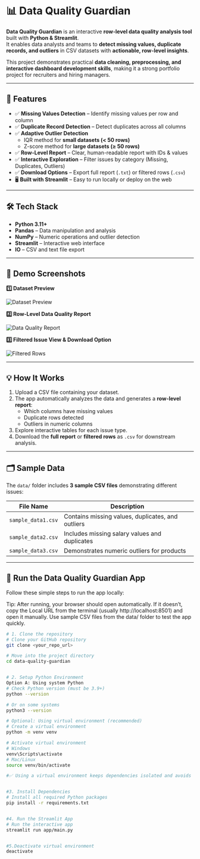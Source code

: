 # 📊 Data Quality Guardian

**Data Quality Guardian** is an interactive **row-level data quality analysis tool** built with **Python & Streamlit**.  
It enables data analysts and teams to **detect missing values, duplicate records, and outliers** in CSV datasets with **actionable, row-level insights**.  

This project demonstrates practical **data cleaning, preprocessing, and interactive dashboard development skills**, making it a strong portfolio project for recruiters and hiring managers.  

---

## 🌟 Features

- ✅ **Missing Values Detection** – Identify missing values per row and column  
- ✅ **Duplicate Record Detection** – Detect duplicates across all columns  
- ✅ **Adaptive Outlier Detection**  
  - IQR method for **small datasets (< 50 rows)**  
  - Z-score method for **large datasets (≥ 50 rows)**  
- ✅ **Row-Level Report** – Clear, human-readable report with IDs & values  
- ✅ **Interactive Exploration** – Filter issues by category (Missing, Duplicates, Outliers)  
- ✅ **Download Options** – Export full report (`.txt`) or filtered rows (`.csv`)  
- 🖥️ **Built with Streamlit** – Easy to run locally or deploy on the web  

---


## 🛠️ Tech Stack

- **Python 3.11+**
- **Pandas** – Data manipulation and analysis  
- **NumPy** – Numeric operations and outlier detection  
- **Streamlit** – Interactive web interface  
- **IO** – CSV and text file export  

---

## 🎯 Demo Screenshots

**1️⃣ Dataset Preview**  

![Dataset Preview](https://via.placeholder.com/600x150.png?text=Dataset+Preview)

**2️⃣ Row-Level Data Quality Report**  

![Data Quality Report](https://via.placeholder.com/600x200.png?text=Row-Level+Report)

**3️⃣ Filtered Issue View & Download Option**  

![Filtered Rows](https://via.placeholder.com/600x200.png?text=Filtered+Rows+Download)


---

## 💡 How It Works

1. Upload a CSV file containing your dataset.  
2. The app automatically analyzes the data and generates a **row-level report**:  
   - Which columns have missing values  
   - Duplicate rows detected  
   - Outliers in numeric columns  
3. Explore interactive tables for each issue type.  
4. Download the **full report** or **filtered rows** as `.csv` for downstream analysis.

---

## 🗂️ Sample Data

The `data/` folder includes **3 sample CSV files** demonstrating different issues:

| File Name | Description |
|-----------|-------------|
| `sample_data1.csv` | Contains missing values, duplicates, and outliers |
| `sample_data2.csv` | Includes missing salary values and duplicates |
| `sample_data3.csv` | Demonstrates numeric outliers for products |

---


## 🚀 Run the Data Quality Guardian App

Follow these simple steps to run the app locally:

Tip: After running, your browser should open automatically.
If it doesn’t, copy the Local URL from the terminal (usually http://localhost:8501) and open it manually.
Use sample CSV files from the data/ folder to test the app quickly.


```bash
# 1. Clone the repository
# Clone your GitHub repository
git clone <your_repo_url>

# Move into the project directory
cd data-quality-guardian


# 2. Setup Python Environment
Option A: Using system Python
# Check Python version (must be 3.9+)
python --version

# Or on some systems
python3 --version

# Optional: Using virtual environment (recommended)
# Create a virtual environment
python -m venv venv

# Activate virtual environment
# Windows
venv\Scripts\activate
# Mac/Linux
source venv/bin/activate

#✅ Using a virtual environment keeps dependencies isolated and avoids conflicts.


#3. Install Dependencies
# Install all required Python packages
pip install -r requirements.txt


#4. Run the Streamlit App
# Run the interactive app
streamlit run app/main.py


#5.Deactivate virtual environment
deactivate



